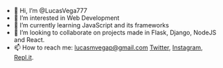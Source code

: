 - 👋 Hi, I’m @LucasVega777
- 👀 I’m interested in Web Development
- 🌱 I’m currently learning JavaScript and its frameworks
- 💞️ I’m looking to collaborate on projects made in Flask, Django, NodeJS and React.
- 📫 How to reach me: lucasmvegap@gmail.com
[Twitter](https://twitter.com/lucasvegap), [Instagram](https://www.instagram.com/lucas_vegap/), [Repl.it](https://replit.com/@LucasVega777).

<!---
LucasVega777/LucasVega777 is a ✨ special ✨ repository because its `README.md` (this file) appears on your GitHub profile.
You can click the Preview link to take a look at your changes.
--->
